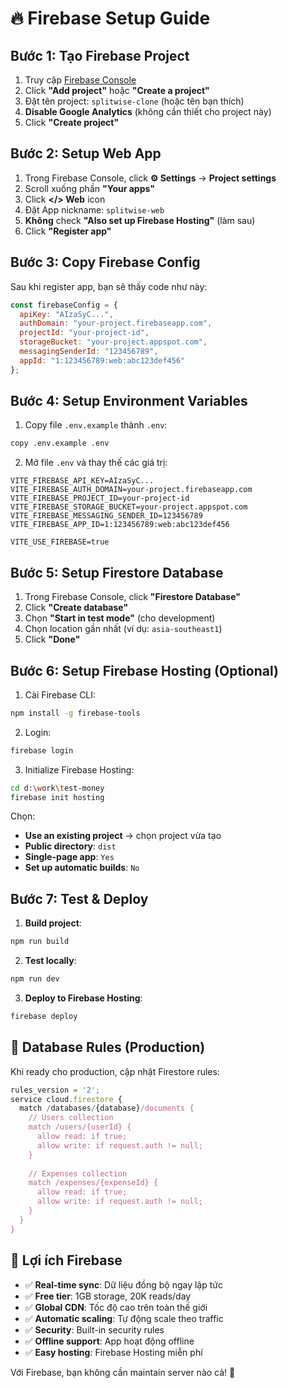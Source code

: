 # 🔥 Firebase Setup Guide

## Bước 1: Tạo Firebase Project

1. Truy cập [Firebase Console](https://console.firebase.google.com/)
2. Click **"Add project"** hoặc **"Create a project"**
3. Đặt tên project: `splitwise-clone` (hoặc tên bạn thích)
4. **Disable Google Analytics** (không cần thiết cho project này)
5. Click **"Create project"**

## Bước 2: Setup Web App

1. Trong Firebase Console, click **⚙️ Settings** → **Project settings**
2. Scroll xuống phần **"Your apps"**
3. Click **</> Web** icon
4. Đặt App nickname: `splitwise-web`
5. **Không** check **"Also set up Firebase Hosting"** (làm sau)
6. Click **"Register app"**

## Bước 3: Copy Firebase Config

Sau khi register app, bạn sẽ thấy code như này:

```javascript
const firebaseConfig = {
  apiKey: "AIzaSyC...",
  authDomain: "your-project.firebaseapp.com",
  projectId: "your-project-id",
  storageBucket: "your-project.appspot.com",
  messagingSenderId: "123456789",
  appId: "1:123456789:web:abc123def456"
};
```

## Bước 4: Setup Environment Variables

1. Copy file `.env.example` thành `.env`:
```bash
copy .env.example .env
```

2. Mở file `.env` và thay thế các giá trị:

```env
VITE_FIREBASE_API_KEY=AIzaSyC...
VITE_FIREBASE_AUTH_DOMAIN=your-project.firebaseapp.com
VITE_FIREBASE_PROJECT_ID=your-project-id
VITE_FIREBASE_STORAGE_BUCKET=your-project.appspot.com
VITE_FIREBASE_MESSAGING_SENDER_ID=123456789
VITE_FIREBASE_APP_ID=1:123456789:web:abc123def456

VITE_USE_FIREBASE=true
```

## Bước 5: Setup Firestore Database

1. Trong Firebase Console, click **"Firestore Database"**
2. Click **"Create database"**
3. Chọn **"Start in test mode"** (cho development)
4. Chọn location gần nhất (ví dụ: `asia-southeast1`)
5. Click **"Done"**

## Bước 6: Setup Firebase Hosting (Optional)

1. Cài Firebase CLI:
```bash
npm install -g firebase-tools
```

2. Login:
```bash
firebase login
```

3. Initialize Firebase Hosting:
```bash
cd d:\work\test-money
firebase init hosting
```

Chọn:
- **Use an existing project** → chọn project vừa tạo
- **Public directory**: `dist`
- **Single-page app**: `Yes`
- **Set up automatic builds**: `No`

## Bước 7: Test & Deploy

1. **Build project**:
```bash
npm run build
```

2. **Test locally**:
```bash
npm run dev
```

3. **Deploy to Firebase Hosting**:
```bash
firebase deploy
```

## 🔧 Database Rules (Production)

Khi ready cho production, cập nhật Firestore rules:

```javascript
rules_version = '2';
service cloud.firestore {
  match /databases/{database}/documents {
    // Users collection
    match /users/{userId} {
      allow read: if true;
      allow write: if request.auth != null;
    }
    
    // Expenses collection  
    match /expenses/{expenseId} {
      allow read: if true;
      allow write: if request.auth != null;
    }
  }
}
```

## 🎯 Lợi ích Firebase

- ✅ **Real-time sync**: Dữ liệu đồng bộ ngay lập tức
- ✅ **Free tier**: 1GB storage, 20K reads/day
- ✅ **Global CDN**: Tốc độ cao trên toàn thế giới
- ✅ **Automatic scaling**: Tự động scale theo traffic
- ✅ **Security**: Built-in security rules
- ✅ **Offline support**: App hoạt động offline
- ✅ **Easy hosting**: Firebase Hosting miễn phí

Với Firebase, bạn không cần maintain server nào cả! 🚀